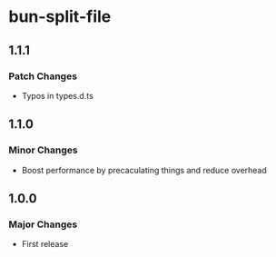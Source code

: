 # bun-split-file

## 1.1.1

### Patch Changes

- Typos in types.d.ts

## 1.1.0

### Minor Changes

- Boost performance by precaculating things and reduce overhead

## 1.0.0

### Major Changes

- First release
